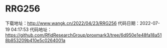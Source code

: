 # RRG256
下载地址：http://www.wangk.cn/2022/04/23/RRG256
代码日期：2022-07-19 04:17:53
代码地址：https://github.com/RfidResearchGroup/proxmark3/tree/6d950e1e48fa18a518b853209b410e5c0264001a
